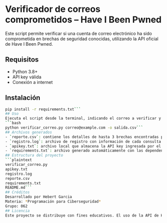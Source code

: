 # Verificador de correos comprometidos – Have I Been Pwned
Este script permite verificar si una cuenta de correo electrónico ha sido comprometida en brechas de seguridad conocidas, utilizando la API oficial de Have I Been Pwned.
## Requisitos
- Python 3.8+
- API key válida
- Conexión a internet
## Instalación
```bash
pip install -r requirements.txt```
## Uso
Ejecuta el script desde la terminal, indicando el correo a verificar y opcionalmente el nombre del archivo CSV de salida:
```bash
python verificar_correo.py correo@example.com -o salida.csv```
## Archivos generados
- `reporte.csv`: contiene los detalles de hasta 3 brechas encontradas para el correo consultado.
- `registro.log`: archivo de registro con información de cada consulta realizada y errores detectados.
- `apikey.txt`: archivo local que almacena la API key ingresada por el usuario (no debe subirse a GitHub).
- `requirements.txt`: archivo generado automáticamente con las dependencias del proyecto.
## Estructura del proyecto
```plaintext
verificar_correo.py
apikey.txt
registro.log
reporte.csv
requirements.txt
README.md```
## Créditos
Desarrollado por Hebert Garcia
Materia: *Programación para Ciberseguridad*
Grupo: 062
## Licencia
Este proyecto se distribuye con fines educativos. El uso de la API de Have I Been Pwned está sujeto a sus [términos de servicio](https://haveibeenpwned.com/API/v3#AcceptableUse).
